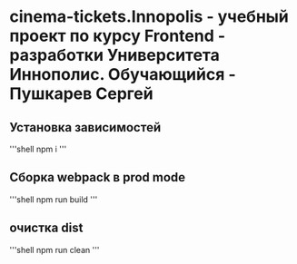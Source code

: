 # cinema-tickets.Innopolis - учебный проект по курсу Frontend - разработки Университета Иннополис. Обучающийся - Пушкарев Сергей
## Установка зависимостей

'''shell
npm i
'''

## Сборка webpack в prod mode
'''shell
npm run build
'''

## очистка dist
'''shell
npm run clean
'''
